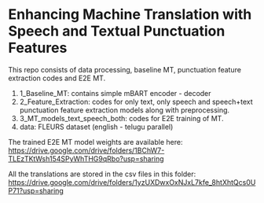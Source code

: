 # Enhancing Machine Translation with Speech and Textual Punctuation Features

This repo consists of data processing, baseline MT, punctuation feature extraction codes and E2E MT.

1) 1_Baseline_MT: contains simple mBART encoder - decoder
2) 2_Feature_Extraction: codes for only text, only speech and speech+text punctuation feature extraction models along with preprocessing.
3) 3_MT_models_text_speech_both: codes for E2E training of MT.
4) data: FLEURS dataset (english - telugu parallel)

The trained E2E MT model weights are available here: https://drive.google.com/drive/folders/1BChW7-TLEzTKtWsh154SPyWhTHG9qRbo?usp=sharing


All the translations are stored in the csv files in this folder: https://drive.google.com/drive/folders/1yzUXDwxOxNJxL7kfe_8htXhtQcs0UP71?usp=sharing
